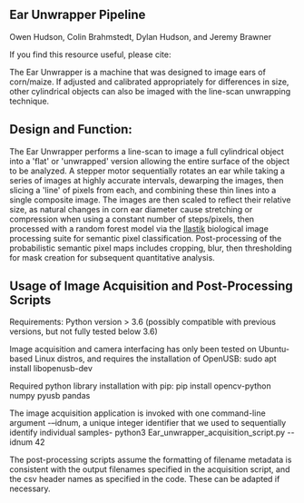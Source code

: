 ## Ear Unwrapper Pipeline
Owen Hudson, Colin Brahmstedt, Dylan Hudson, and Jeremy Brawner

If you find this resource useful, please cite:

The Ear Unwrapper is a machine that was designed to image ears of corn/maize. If adjusted and calibrated appropriately for differences in size, other cylindrical objects can also be imaged with the line-scan unwrapping technique.

## Design and Function:
The Ear Unwrapper performs a line-scan to image a full cylindrical object into a 'flat' or 'unwrapped' version allowing the entire surface of the object to be analyzed. A stepper motor sequentially rotates an ear while taking a series of images at highly accurate intervals, dewarping the images, then slicing a 'line' of pixels from each, and combining these thin lines into a single composite image. The images are then scaled to reflect their relative size, as natural changes in corn ear diameter cause stretching or compression when using a constant number of steps/pixels, then processed with a random forest model via the [Ilastik](https://www.ilastik.org/) biological image processing suite for semantic pixel classification. Post-processing of the probabilistic semantic pixel maps includes cropping, blur, then thresholding for mask creation for subsequent quantitative analysis. 

## Usage of Image Acquisition and Post-Processing Scripts

Requirements:
Python version > 3.6 (possibly compatible with previous versions, but not fully tested below 3.6)

Image acquisition and camera interfacing has only been tested on Ubuntu-based Linux distros, and requires the installation of OpenUSB:
sudo apt install libopenusb-dev
 
Required python library installation with pip:
pip install opencv-python numpy pyusb pandas

The image acquisition application is invoked with one command-line argument -–idnum, a unique integer identifier that we used to sequentially identify individual samples-
python3 Ear_unwrapper_acquisition_script.py --idnum 42

The post-processing scripts assume the formatting of filename metadata is consistent with the output filenames specified in the acquisition script, and the csv header names as specified in the code. These can be adapted if necessary. 
